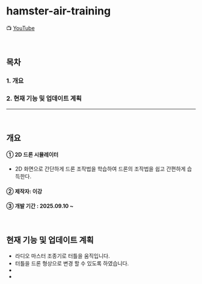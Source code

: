 # hamster-air-training

📺 [YouTube](https://www.youtube.com/shorts/l01oPgW6IZo)

<br/>

## 목차

### 1. 개요

### 2. 현재 기능 및 업데이트 계획

---

<br/>

## 개요

#### ➀ 2D 드론 시뮬레이터

- 2D 화면으로 간단하게 드론 조작법을 학습하여 드론의 조작법을 쉽고 간편하게 습득한다.

#### ➁ 제작자: 이강

#### ➂ 개발 기간 : 2025.09.10 ~


  

<br/>


## 현재 기능 및 업데이트 계획
- 라디오 마스터 조종기로 터틀을 움직입니다.
- 터틀을 드론 형상으로 변경 할 수 있도록 하였습니다.
- 
- 

